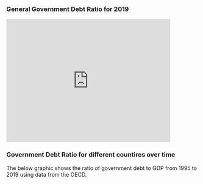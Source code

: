 ### General Government Debt Ratio for 2019
<iframe src="https://data.oecd.org/chart/6AYS" width="430" height="323" style="border: 0" mozallowfullscreen="true" webkitallowfullscreen="true" allowfullscreen="true"><a href="https://data.oecd.org/chart/6AYS" target="_blank">OECD Chart: General government debt, Total, % of GDP, Annual, 2019</a></iframe>


### Government Debt Ratio for different countires over time
The below graphic shows the ratio of government debt to GDP from 1995 to 2019 using data from the OECD. 
<div class="flourish-embed flourish-chart" data-src="visualisation/8512888"><script src="https://public.flourish.studio/resources/embed.js"></script></div>
